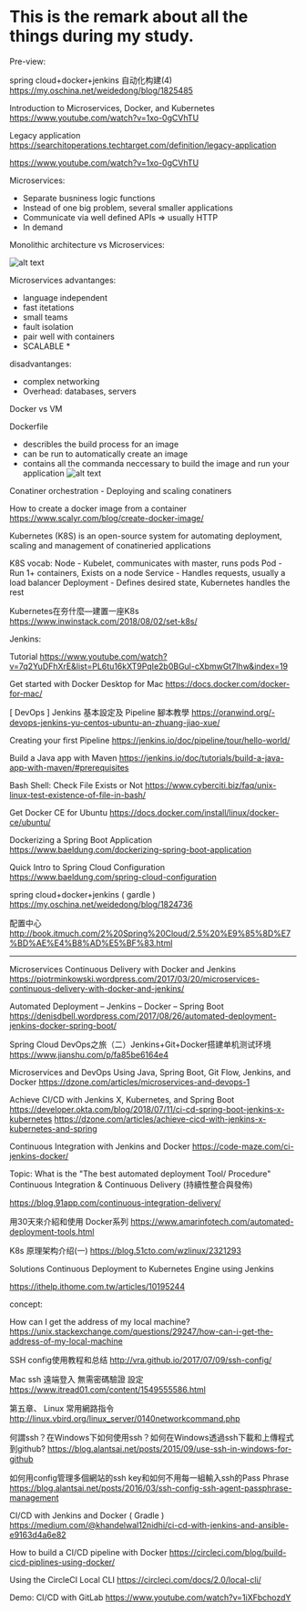 # This is the remark about all the things during my study.

Pre-view:

spring cloud+docker+jenkins 自动化构建(4)
https://my.oschina.net/weidedong/blog/1825485

Introduction to Microservices, Docker, and Kubernetes
https://www.youtube.com/watch?v=1xo-0gCVhTU


Legacy application
https://searchitoperations.techtarget.com/definition/legacy-application


https://www.youtube.com/watch?v=1xo-0gCVhTU

Microservices:
- Separate busniness logic functions
- Instead of one big problem, several smaller applications
- Communicate via well defined APIs => usually HTTP
- In demand

Monolithic architecture vs Microservices:

![alt text](https://res.cloudinary.com/practicaldev/image/fetch/s--seen3BGm--/c_limit%2Cf_auto%2Cfl_progressive%2Cq_auto%2Cw_880/https://user-images.githubusercontent.com/2697570/49395813-cd094980-f737-11e8-9e9a-6c20db5720c4.jpg)

Microservices advantanges:
- language independent
- fast itetations
- small teams
- fault isolation
- pair well with containers
- SCALABLE *

disadvantanges: 
- complex networking
- Overhead: databases, servers

Docker vs VM

Dockerfile
- describles the build process for an image
- can be run to automatically create an image
- contains all the commanda neccessary to build the image and run your application
![alt text](https://cdn-images-1.medium.com/max/2600/1*asSDJQpw1EQPFN-BqQSU0Q.png)

Conatiner orchestration - Deploying and scaling conatiners

How to create a docker image from a container
https://www.scalyr.com/blog/create-docker-image/

Kubernetes (K8S)
is an open-source system for automating deployment, scaling and management of conatineried applications

K8S vocab:
Node - Kubelet, communicates with master, runs pods
Pod - Run 1+ containers, Exists on a node
Service - Handles requests, usually a load balancer
Deployment - Defines desired state, Kubernetes handles the rest

Kubernetes在夯什麼—建置一座K8s
https://www.inwinstack.com/2018/08/02/set-k8s/

Jenkins:

Tutorial
https://www.youtube.com/watch?v=7q2YuDFhXrE&list=PL6tu16kXT9PqIe2b0BGul-cXbmwGt7Ihw&index=19

Get started with Docker Desktop for Mac
https://docs.docker.com/docker-for-mac/

[ DevOps ] Jenkins 基本設定及 Pipeline 腳本教學
https://oranwind.org/-devops-jenkins-yu-centos-ubuntu-an-zhuang-jiao-xue/

Creating your first Pipeline
https://jenkins.io/doc/pipeline/tour/hello-world/

Build a Java app with Maven
https://jenkins.io/doc/tutorials/build-a-java-app-with-maven/#prerequisites

Bash Shell: Check File Exists or Not
https://www.cyberciti.biz/faq/unix-linux-test-existence-of-file-in-bash/

Get Docker CE for Ubuntu
https://docs.docker.com/install/linux/docker-ce/ubuntu/

Dockerizing a Spring Boot Application
https://www.baeldung.com/dockerizing-spring-boot-application

Quick Intro to Spring Cloud Configuration
https://www.baeldung.com/spring-cloud-configuration

spring cloud+docker+jenkins ( gardle )
https://my.oschina.net/weidedong/blog/1824736

配置中心
http://book.itmuch.com/2%20Spring%20Cloud/2.5%20%E9%85%8D%E7%BD%AE%E4%B8%AD%E5%BF%83.html

***

Microservices Continuous Delivery with Docker and Jenkins
https://piotrminkowski.wordpress.com/2017/03/20/microservices-continuous-delivery-with-docker-and-jenkins/

Automated Deployment – Jenkins – Docker – Spring Boot
https://denisdbell.wordpress.com/2017/08/26/automated-deployment-jenkins-docker-spring-boot/

Spring Cloud DevOps之旅（二）Jenkins+Git+Docker搭建单机测试环境
https://www.jianshu.com/p/fa85be6164e4

Microservices and DevOps Using Java, Spring Boot, Git Flow, Jenkins, and Docker
https://dzone.com/articles/microservices-and-devops-1

Achieve CI/CD with Jenkins X, Kubernetes, and Spring Boot
https://developer.okta.com/blog/2018/07/11/ci-cd-spring-boot-jenkins-x-kubernetes
https://dzone.com/articles/achieve-cicd-with-jenkins-x-kubernetes-and-spring

Continuous Integration with Jenkins and Docker
https://code-maze.com/ci-jenkins-docker/

Topic: What is the "The best automated deployment Tool/ Procedure"
Continuous Integration & Continuous Delivery (持續性整合與發佈)

https://blog.91app.com/continuous-integration-delivery/

 用30天來介紹和使用 Docker系列 
https://www.amarinfotech.com/automated-deployment-tools.html

K8s 原理架构介绍(一)
https://blog.51cto.com/wzlinux/2321293

Solutions
Continuous Deployment to Kubernetes Engine using Jenkins


https://ithelp.ithome.com.tw/articles/10195244

concept:

How can I get the address of my local machine?
https://unix.stackexchange.com/questions/29247/how-can-i-get-the-address-of-my-local-machine

SSH config使用教程和总结
http://vra.github.io/2017/07/09/ssh-config/

Mac ssh 遠端登入 無需密碼驗證 設定
https://www.itread01.com/content/1549555586.html

第五章、 Linux 常用網路指令
http://linux.vbird.org/linux_server/0140networkcommand.php

何謂ssh？在Windows下如何使用ssh？如何在Windows透過ssh下載和上傳程式到github?
https://blog.alantsai.net/posts/2015/09/use-ssh-in-windows-for-github

如何用config管理多個網站的ssh key和如何不用每一組輸入ssh的Pass Phrase
https://blog.alantsai.net/posts/2016/03/ssh-config-ssh-agent-passphrase-management

CI/CD with Jenkins and Docker ( Gradle )
https://medium.com/@khandelwal12nidhi/ci-cd-with-jenkins-and-ansible-e9163d4a6e82

How to build a CI/CD pipeline with Docker
https://circleci.com/blog/build-cicd-piplines-using-docker/

Using the CircleCI Local CLI
https://circleci.com/docs/2.0/local-cli/

Demo: CI/CD with GitLab
https://www.youtube.com/watch?v=1iXFbchozdY
